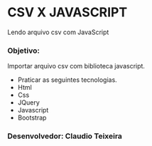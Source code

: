# CSV X JAVASCRIPT

Lendo arquivo csv com JavaScript

### Objetivo:

Importar arquivo csv com biblioteca javascript.

* Praticar as seguintes tecnologias.
* Html
* Css
* JQuery
* Javascript
* Bootstrap

### Desenvolvedor: Claudio Teixeira
